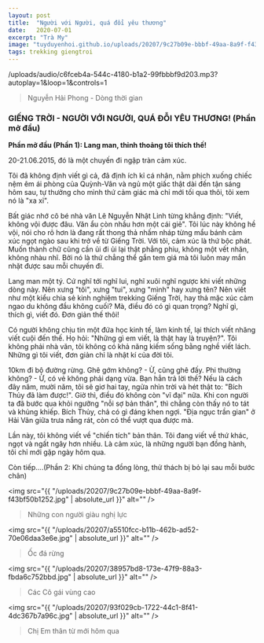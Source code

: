 ```yaml
---
layout: post
title:  "Người với Người, quá đổi yêu thương"
date:   2020-07-01
excerpt: "Trà My"
image: "tuyduyenhoi.github.io/uploads/20207/9c27b09e-bbbf-49aa-8a9f-f43bf50b1252.jpg"
tags: trekking giengtroi
---
```


<p>/uploads/audio/c6fceb4a-544c-4180-b1a2-99fbbbf9d203.mp3?autoplay=1&loop=1&controls=1</p>
<blockquote>Nguyễn Hải Phong - Dòng thời gian</blockquote>

### GIẾNG TRỜI - NGƯỜI VỚI NGƯỜI, QUÁ ĐỖI YÊU THƯƠNG! (Phần mở đầu)

**Phần mở đầu (Phần 1): Lang man, thỉnh thoảng tôi thích thế!**

20-21.06.2015, đó là một chuyến đi ngập tràn cảm xúc.

Tôi đã không định viết gì cả, đã định ích kỉ cá nhân, nằm phịch xuống chiếc nệm êm ái phòng của Quỳnh-Vân và ngủ một giấc thật dài đến tận sáng hôm sau, tự thưởng cho mình thứ cảm giác mà chỉ mới tối qua thôi, tôi xem nó là "xa xỉ".

Bất giác nhớ cô bé nhà văn Lê Nguyễn Nhật Linh từng khẳng định: "Viết, không vội được đâu. Văn ẩu còn nhầu hơn một cái giẻ". Tôi lúc này không hề vội, nói cho rõ hơn là đang rất thong thả nhấm nháp từng mẩu bánh cảm xúc ngọt ngào sau khi trở về từ Giếng Trời. Với tôi, cảm xúc là thứ bộc phát. Muốn thành chữ cũng cần ủi đi ủi lại thật phẳng phiu, không một vết nhăn, không nhàu nhĩ. Bởi nó là thứ chẳng thể gắn tem giá mà tôi luôn may mắn nhặt được sau mỗi chuyến đi.

Lang man một tý. Cứ nghĩ tới nghĩ lui, nghĩ xuôi nghĩ ngược khi viết những dòng này. Nên xưng "tôi", xưng "tui", xưng "mình" hay xưng tên? Nên viết như một kiểu chia sẻ kinh nghiệm trekking Giếng Trời, hay thả mặc xúc cảm ngao du không đầu không cuối? Mà, điều đó có gì quan trọng? Nghĩ gì, thích gì, viết đó. Đơn giản thế thôi!

Có người không chịu tin một đứa học kinh tế, làm kinh tế, lại thích viết nhăng viết cuội đến thế. Họ hỏi: "Những gì em viết, là thật hay là truyện?". Tôi không phải nhà văn, tôi không có khả năng kiếm sống bằng nghề viết lách. Những gì tôi viết, đơn giản chỉ là nhật kí của đời tôi.

10km đi bộ đường rừng. Ghê gớm không? - Ừ, cũng ghê đấy. Phi thường không? - Ừ, có vẻ không phải dạng vừa. Bạn hẳn trả lời thế? Nếu là cách đây năm, mười năm, tôi sẽ giơ hai tay, ngửa nhìn trời và hét thật to: "Bích Thủy đã làm được!". Giờ thì, điều đó không còn "vĩ đại" nữa. Khi con người ta đã bước qua khỏi ngưỡng "nỗi sợ bản thân", thì chẳng còn thấy nó to tát và khủng khiếp. Bích Thủy, chả có gì đáng khen ngợi. "Địa ngục trần gian" ở Hải Vân giữa trưa nắng rát, còn có thể vượt qua được mà.

Lần này, tôi không viết về "chiến tích" bản thân. Tôi đang viết về thứ khác, ngọt và ngất ngây hơn nhiều. Là cảm xúc, là những người bạn đồng hành, tôi chỉ mới gặp ngày hôm qua.

Còn tiếp....(Phần 2: Khi chúng ta đồng lòng, thử thách bị bỏ lại sau mỗi bước chân)

<span class="image fit"><img src="{{ "/uploads/20207/9c27b09e-bbbf-49aa-8a9f-f43bf50b1252.jpg" | absolute_url }}" alt="" /></span>
<blockquote>Những con người giàu nghị lực</blockquote>

<span class="image fit"><img src="{{ "/uploads/20207/a5510fcc-b11b-462b-ad52-70e06daa3e6e.jpg" | absolute_url }}" alt="" /></span>
<blockquote>Ốc đá rừng</blockquote>

<span class="image fit"><img src="{{ "/uploads/20207/38957bd8-173e-47f9-88a3-fbda6c752bbd.jpg" | absolute_url }}" alt="" /></span>
<blockquote>Các Cô gái vùng cao</blockquote>

<span class="image fit"><img src="{{ "/uploads/20207/93f029cb-1722-44c1-8f41-4dc367b7a96c.jpg" | absolute_url }}" alt="" /></span>
<blockquote>Chị Em thân từ mới hôm qua</blockquote>
